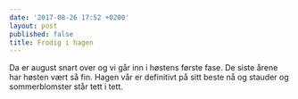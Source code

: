 ```yaml
---
date: '2017-08-26 17:52 +0200'
layout: post
published: false
title: Frodig i hagen
---
```


Da er august snart over og vi går inn i høstens første fase. De siste årene har høsten vært så fin. Hagen vår er definitivt på sitt beste nå og stauder og sommerblomster står tett i tett.

